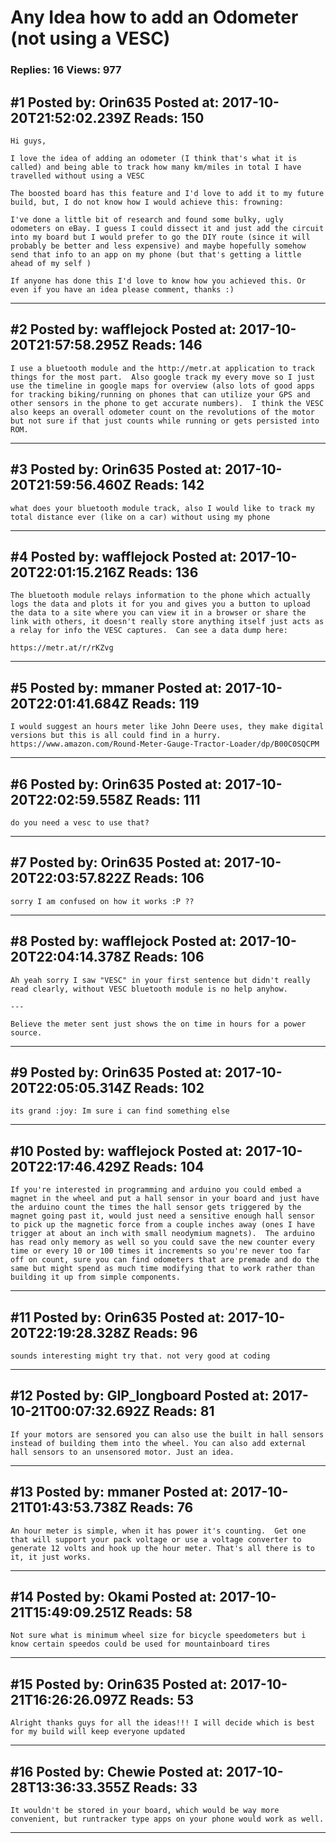 # Any Idea how to add an Odometer (not using a VESC)

### Replies: 16 Views: 977

## \#1 Posted by: Orin635 Posted at: 2017-10-20T21:52:02.239Z Reads: 150

```
Hi guys,

I love the idea of adding an odometer (I think that's what it is called) and being able to track how many km/miles in total I have travelled without using a VESC

The boosted board has this feature and I'd love to add it to my future build, but, I do not know how I would achieve this: frowning:

I've done a little bit of research and found some bulky, ugly odometers on eBay. I guess I could dissect it and just add the circuit into my board but I would prefer to go the DIY route (since it will probably be better and less expensive) and maybe hopefully somehow send that info to an app on my phone (but that's getting a little ahead of my self )

If anyone has done this I'd love to know how you achieved this. Or even if you have an idea please comment, thanks :)
```

---
## \#2 Posted by: wafflejock Posted at: 2017-10-20T21:57:58.295Z Reads: 146

```
I use a bluetooth module and the http://metr.at application to track things for the most part.  Also google track my every move so I just use the timeline in google maps for overview (also lots of good apps for tracking biking/running on phones that can utilize your GPS and other sensors in the phone to get accurate numbers).  I think the VESC also keeps an overall odometer count on the revolutions of the motor but not sure if that just counts while running or gets persisted into ROM.
```

---
## \#3 Posted by: Orin635 Posted at: 2017-10-20T21:59:56.460Z Reads: 142

```
what does your bluetooth module track, also I would like to track my total distance ever (like on a car) without using my phone
```

---
## \#4 Posted by: wafflejock Posted at: 2017-10-20T22:01:15.216Z Reads: 136

```
The bluetooth module relays information to the phone which actually logs the data and plots it for you and gives you a button to upload the data to a site where you can view it in a browser or share the link with others, it doesn't really store anything itself just acts as a relay for info the VESC captures.  Can see a data dump here:

https://metr.at/r/rKZvg
```

---
## \#5 Posted by: mmaner Posted at: 2017-10-20T22:01:41.684Z Reads: 119

```
I would suggest an hours meter like John Deere uses, they make digital versions but this is all could find in a hurry.
https://www.amazon.com/Round-Meter-Gauge-Tractor-Loader/dp/B00C0SQCPM
```

---
## \#6 Posted by: Orin635 Posted at: 2017-10-20T22:02:59.558Z Reads: 111

```
do you need a vesc to use that?
```

---
## \#7 Posted by: Orin635 Posted at: 2017-10-20T22:03:57.822Z Reads: 106

```
sorry I am confused on how it works :P ??
```

---
## \#8 Posted by: wafflejock Posted at: 2017-10-20T22:04:14.378Z Reads: 106

```
Ah yeah sorry I saw "VESC" in your first sentence but didn't really read clearly, without VESC bluetooth module is no help anyhow.

---

Believe the meter sent just shows the on time in hours for a power source.
```

---
## \#9 Posted by: Orin635 Posted at: 2017-10-20T22:05:05.314Z Reads: 102

```
its grand :joy: Im sure i can find something else
```

---
## \#10 Posted by: wafflejock Posted at: 2017-10-20T22:17:46.429Z Reads: 104

```
If you're interested in programming and arduino you could embed a magnet in the wheel and put a hall sensor in your board and just have the arduino count the times the hall sensor gets triggered by the magnet going past it, would just need a sensitive enough hall sensor to pick up the magnetic force from a couple inches away (ones I have trigger at about an inch with small neodymium magnets).  The arduino has read only memory as well so you could save the new counter every time or every 10 or 100 times it increments so you're never too far off on count, sure you can find odometers that are premade and do the same but might spend as much time modifying that to work rather than building it up from simple components.
```

---
## \#11 Posted by: Orin635 Posted at: 2017-10-20T22:19:28.328Z Reads: 96

```
sounds interesting might try that. not very good at coding
```

---
## \#12 Posted by: GIP_longboard Posted at: 2017-10-21T00:07:32.692Z Reads: 81

```
If your motors are sensored you can also use the built in hall sensors instead of building them into the wheel. You can also add external hall sensors to an unsensored motor. Just an idea.
```

---
## \#13 Posted by: mmaner Posted at: 2017-10-21T01:43:53.738Z Reads: 76

```
An hour meter is simple, when it has power it's counting.  Get one that will support your pack voltage or use a voltage converter to generate 12 volts and hook up the hour meter. That's all there is to it, it just works.
```

---
## \#14 Posted by: Okami Posted at: 2017-10-21T15:49:09.251Z Reads: 58

```
Not sure what is minimum wheel size for bicycle speedometers but i know certain speedos could be used for mountainboard tires
```

---
## \#15 Posted by: Orin635 Posted at: 2017-10-21T16:26:26.097Z Reads: 53

```
Alright thanks guys for all the ideas!!! I will decide which is best for my build will keep everyone updated
```

---
## \#16 Posted by: Chewie Posted at: 2017-10-28T13:36:33.355Z Reads: 33

```
It wouldn't be stored in your board, which would be way more convenient, but runtracker type apps on your phone would work as well.
```

---
